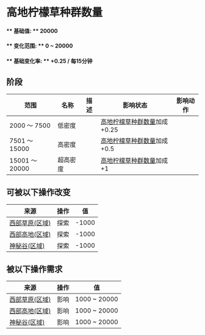 # 高地柠檬草种群数量  
#### ** 基础值: ** 20000   
#### ** 变化范围: ** 0 ~ 20000  
#### ** 基础变化率: ** +0.25 / 每15分钟  
## 阶段  
范围  |  名称  |  描述  |  影响状态  |  影响动作  
----  |  ----  |  ----  |  ----  |  ----  
2000 ～ 7500  |  低密度  |    |  [高地柠檬草种群数量](LemonGrass_HighlandsPop.md)加成+0.25  |    
7501 ～ 15000  |  高密度  |    |  [高地柠檬草种群数量](LemonGrass_HighlandsPop.md)加成+0.5  |    
15001 ～ 20000  |  超高密度  |    |  [高地柠檬草种群数量](LemonGrass_HighlandsPop.md)加成+1  |    
## 可被以下操作改变  
来源  |  操作  |  值  
----  |  ----  |  ----  
[西部草原(区域)](GrasslandsW.md)  |  探索  |  -1000  
[西部高地(区域)](HighlandsWestern.md)  |  探索  |  -1000  
[神秘谷(区域)](SecretValley.md)  |  探索  |  -1000  
## 被以下操作需求  
来源  |  操作  |  值  
----  |  ----  |  ----  
[西部草原(区域)](GrasslandsW.md)  |  影响  |  1000 ~ 20000  
[西部高地(区域)](HighlandsWestern.md)  |  影响  |  1000 ~ 20000  
[神秘谷(区域)](SecretValley.md)  |  影响  |  1000 ~ 20000  
